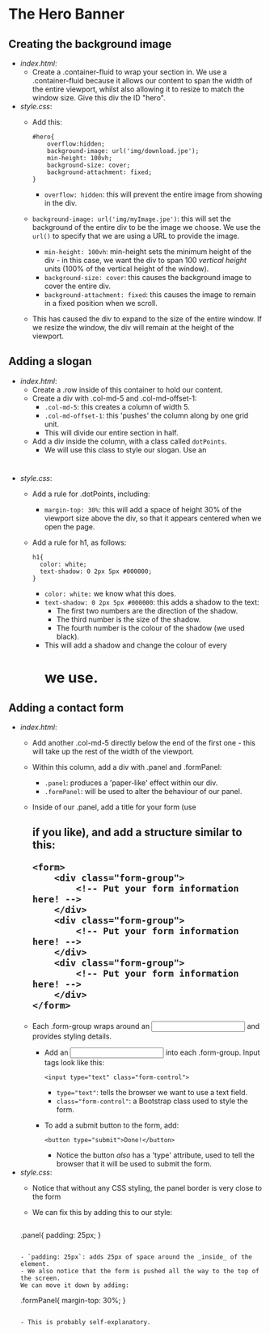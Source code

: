 # The Hero Banner

## Creating the background image
- *index.html*:
  - Create a .container-fluid to wrap your section in. We use a .container-fluid
    because it allows our content to span the width of the entire viewport, whilst also
    allowing it to resize to match the window size. Give this div the ID "hero".
- *style.css*:
  - Add this:

	```
	#hero{
		overflow:hidden;
		background-image: url('img/download.jpe');
		min-height: 100vh;
		background-size: cover;
		background-attachment: fixed;
	}
	```

	- `overflow: hidden`: this will prevent the entire image from showing in the div.
  - `background-image: url('img/myImage.jpe')`: this will set the background of the
	   entire div to be the image we choose. We use the `url()` to specify that we are
	   using a URL to provide the image.
	- `min-height: 100vh`: min-height sets the minimum height of the div - in this case,
	   we want the div to span 100 _vertical height_ units (100% of
     the vertical height of the window).
	- `background-size: cover`: this causes the background image to cover the entire div.
	- `background-attachment: fixed`: this causes the image to remain in a fixed position
	  when we scroll.
  - This has caused the div to expand to the size of the entire window.
    If we resize the window, the div will remain at the height of the viewport.

## Adding a slogan
- *index.html*:
  - Create a .row inside of this container to hold our content.
  - Create a div with .col-md-5 and .col-md-offset-1:
    - `.col-md-5`: this creates a column of width 5.
    - `.col-md-offset-1`: this 'pushes' the column along by one grid unit.
    - This will divide our entire section in half.
  - Add a div inside the column, with a class called `dotPoints`.
    - We will use this class to style our slogan. Use an <h1>
- *style.css*:
  - Add a rule for .dotPoints, including:
    - `margin-top: 30%`: this will add a space of height 30% of the viewport size above
      the div, so that it appears centered when we open the page.
  - Add a rule for h1, as follows:

	  ```
	  h1{
		color: white;
		text-shadow: 0 2px 5px #000000;
	  }
	  ```

    - `color: white:` we know what this does.
	- `text-shadow: 0 2px 5px #000000`: this adds a shadow to the text:
	  - The first two numbers are the direction of the shadow.
	  - The third number is the size of the shadow.
	  - The fourth number is the colour of the shadow (we used black).
	- This will add a shadow and change the colour of every <h1> we use.

## Adding a contact form
- *index.html*:
  - Add another .col-md-5 directly below the end of the first one - this will take up
    the rest of the width of the viewport.
  - Within this column, add a div with .panel and .formPanel:
    - `.panel`: produces a 'paper-like' effect within our div.
	- `.formPanel`: will be used to alter the behaviour of our panel.
  - Inside of our .panel, add a title for your form (use <h2> if you like),
    and add a structure similar to this:

	```
	<form>
		<div class="form-group">
			<!-- Put your form information here! -->
		</div>
		<div class="form-group">
			<!-- Put your form information here! -->
		</div>
		<div class="form-group">
			<!-- Put your form information here! -->
		</div>
	</form>
	```

  - Each .form-group wraps around an <input> and provides styling details.
	- Add an <input> into each .form-group. Input tags look like this:

	  `<input type="text" class="form-control">`

	  - `type="text"`: tells the browser we want to use a text field.
	  - `class="form-control"`: a Bootstrap class used to style the form.
	- To add a submit button to the form, add:

	  `<button type="submit">Done!</button>`

	  - Notice the button _also_ has a 'type' attribute, used to tell the browser that
	  it will be used to submit the form.
- *style.css*:
  - Notice that without any CSS styling, the panel border is very close to the form
  - We can fix this by adding this to our style:

	```
  .panel{
      padding: 25px;
  }
	```

	- `padding: 25px`: adds 25px of space around the _inside_ of the element.
  - We also notice that the form is pushed all the way to the top of the screen.
    We can move it down by adding:

  ```
  .formPanel{
		margin-top: 30%;
  }
  ```

  - This is probably self-explanatory.

